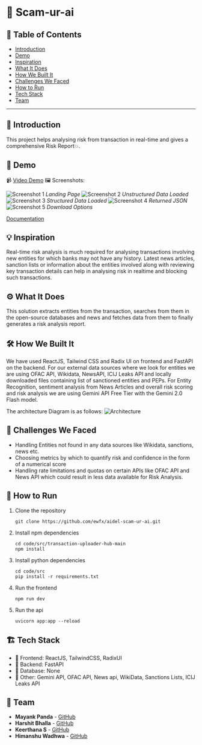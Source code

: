 # 🚀 Scam-ur-ai

## 📌 Table of Contents
- [Introduction](#introduction)
- [Demo](#demo)
- [Inspiration](#inspiration)
- [What It Does](#what-it-does)
- [How We Built It](#how-we-built-it)
- [Challenges We Faced](#challenges-we-faced)
- [How to Run](#how-to-run)
- [Tech Stack](#tech-stack)
- [Team](#team)

---

## 🎯 Introduction
This project helps analysing risk from transaction in real-time and gives a comprehensive Risk Report💥.

## 🎥 Demo 
📹 [Video Demo](./artifacts/demo/demo-video.mp4)
🖼️ Screenshots:

![Screenshot 1](./artifacts/demo/landing_page.png "Landing Page")
*Landing Page*
![Screenshot 2](./artifacts/demo/unstructured_data.png "Unstructured Data Loaded")
*Unstructured Data Loaded*
![Screenshot 3](./artifacts/demo/structured_data.png "Structured Data Loaded")
*Structured Data Loaded*
![Screenshot 4](./artifacts/demo/generated_data.png "Returned JSON")
*Returned JSON*
![Screenshot 5](./artifacts/demo/download_options.png "Download Options")
*Download Options*

[Documentation](./artifacts/demo/Solution.pdf "Presentation PDF")


## 💡 Inspiration
Real-time risk analysis is much required for analysing transactions involving new entities for which banks may not have any history. Latest news articles, sanction lists or information about the entities involved along with reviewing key transaction details can help in analysing risk in realtime and blocking such transactions.

## ⚙️ What It Does
This solution extracts entities from the transaction, searches from them in the open-source databases and news and fetches data from them to finally generates a risk analysis report.

## 🛠️ How We Built It
We have used ReactJS, Tailwind CSS and Radix UI on frontend and FastAPI on the backend. For our external data sources where we look for entities we are using OFAC API, Wikidata, NewsAPI, ICIJ Leaks API and locally downloaded files containing list of sanctioned entities and PEPs. For Entity Recognition, sentiment analysis from News Articles and overall risk scoring and risk analysis we are using Gemini API Free Tier with the Gemini 2.0 Flash model.

The architecture Diagram is as follows:
![Architecture](./artifacts/arch/architecture.png "Detailed Architecture Diagram")


## 🚧 Challenges We Faced
- Handling Entities not found in any data sources like Wikidata, sanctions, news etc.
- Choosing metrics by which to quantify risk and confidence in the form of a numerical score
- Handling rate limitations and quotas on certain APIs like OFAC API and News API which could result in less data available for Risk Analysis.

## 🏃 How to Run
1. Clone the repository  
   ```
   git clone https://github.com/ewfx/aidel-scam-ur-ai.git
   ```
2. Install npm dependencies  
   ```
   cd code/src/transaction-uploader-hub-main
   npm install
   ```
3. Install python dependencies  
   ```
   cd code/src
   pip install -r requirements.txt
   ```
4. Run the frontend  
   ```
   npm run dev
   ```
5. Run the api
   ```
   uvicorn app:app --reload
   ```
## 🏗️ Tech Stack
- 🔹 Frontend: ReactJS, TailwindCSS, RadixUI
- 🔹 Backend:  FastAPI
- 🔹 Database: None
- 🔹 Other: Gemini API, OFAC API, News api, WikiData, Sanctions Lists, ICIJ Leaks API

## 👥 Team
- **Mayank Panda** - [GitHub](https://github.com/MayankPanda)
- **Harshit Bhalla** - [GitHub](https://github.com/aspirin01)
- **Keerthana S** - [GitHub](https://github.com/keerth02)
- **Himanshu Wadhwa** - [GitHub](https://github.com/ninjacode01)
